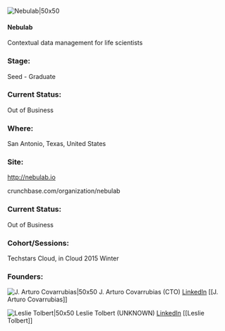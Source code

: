 

![Nebulab|50x50](https://apimg.techstars.com/connect/images/image_files/550afd22883a9ce118000017/original/nebulab_logo_lookbook_bug.jpg)

#### Nebulab
Contextual data management for life scientists

### Stage: 
Seed - Graduate 

### Current Status: 
Out of Business

### Where:
San Antonio, Texas, United States

### Site:
http://nebulab.io



crunchbase.com/organization/nebulab

### Current Status: 
Out of Business

### Cohort/Sessions: 
Techstars Cloud, in Cloud 2015 Winter

### Founders: 

![J. Arturo Covarrubias|50x50](http://s3.amazonaws.com/ts-accel-connect-uploads/images/image_files/552b6a191e6c0116ce000008/original/Nebulab-8_282px.jpg) J. Arturo Covarrubias (CTO) [LinkedIn](https://linkedin.com/in/jacovarrubias) [[J. Arturo Covarrubias]]

![Leslie Tolbert|50x50](https://apimg.techstars.com/connect/images/image_files/5f760042a36c112899000074/original/IMG_1107.jpg) Leslie Tolbert (UNKNOWN) [LinkedIn](https://linkedin.com/in/leslietolbert) [[Leslie Tolbert]]


